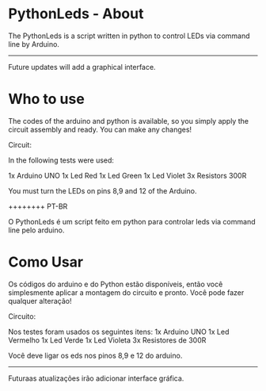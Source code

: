 PythonLeds - About
==========

The PythonLeds is a script written in python to control LEDs via command line by Arduino.


---------------
Future updates will add a graphical interface.



Who to use
==========

The codes of the arduino and python is available, so you simply apply the circuit assembly and ready. You can make any changes!

Circuit:

In the following tests were used: 

1x Arduino UNO 
1x Led Red 
1x Led Green 
1x Led Violet 
3x Resistors 300R 

You must turn the LEDs on pins 8,9 and 12 of the Arduino.



++++++++
PT-BR

O PythonLeds é um script feito em python para controlar leds via command line pelo arduino.

Como Usar
==============
Os códigos do arduino e do Python estão disponíveis, então você simplesmente aplicar a montagem do circuito e pronto. Você pode fazer qualquer alteração!

Circuito:

Nos testes foram usados os seguintes itens:
1x Arduino UNO
1x Led Vermelho
1x Led Verde
1x Led Violeta
3x Resistores de 300R

Você deve ligar os eds nos pinos 8,9 e 12 do arduino.

---------------
Futuraas atualizações irão adicionar interface gráfica.
